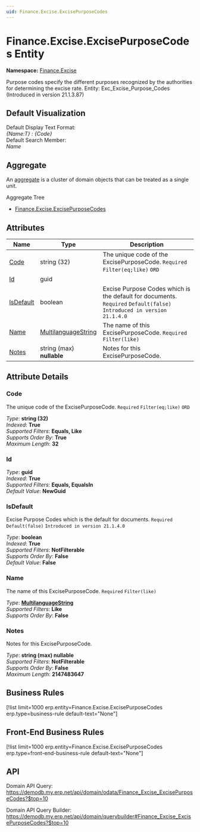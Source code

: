 ```yaml
---
uid: Finance.Excise.ExcisePurposeCodes
---
```

# Finance.Excise.ExcisePurposeCodes Entity

**Namespace:** [Finance.Excise](Finance.Excise.md)  

Purpose codes specify the different purposes recognized by the authorities for determining the excise rate. Entity: Exc_Excise_Purpose_Codes (Introduced in version 21.1.3.87)

## Default Visualization
Default Display Text Format:  
_{Name:T} : {Code}_  
Default Search Member:  
_Name_  

## Aggregate
An [aggregate](https://docs.erp.net/tech/advanced/concepts/aggregates.html) is a cluster of domain objects that can be treated as a single unit.  

Aggregate Tree  
* [Finance.Excise.ExcisePurposeCodes](Finance.Excise.ExcisePurposeCodes.md)  

## Attributes

| Name | Type | Description |
| ---- | ---- | --- |
| [Code](Finance.Excise.ExcisePurposeCodes.md#code) | string (32) | The unique code of the ExcisePurposeCode. `Required` `Filter(eq;like)` `ORD` 
| [Id](Finance.Excise.ExcisePurposeCodes.md#id) | guid |  
| [IsDefault](Finance.Excise.ExcisePurposeCodes.md#isdefault) | boolean | Excise Purpose Codes which is the default for documents. `Required` `Default(false)` `Introduced in version 21.1.4.0` 
| [Name](Finance.Excise.ExcisePurposeCodes.md#name) | [MultilanguageString](../data-types.md#multilanguagestring) | The name of this ExcisePurposeCode. `Required` `Filter(like)` 
| [Notes](Finance.Excise.ExcisePurposeCodes.md#notes) | string (max) __nullable__ | Notes for this ExcisePurposeCode. 


## Attribute Details

### Code

The unique code of the ExcisePurposeCode. `Required` `Filter(eq;like)` `ORD`

_Type_: **string (32)**  
_Indexed_: **True**  
_Supported Filters_: **Equals, Like**  
_Supports Order By_: **True**  
_Maximum Length_: **32**  

### Id

_Type_: **guid**  
_Indexed_: **True**  
_Supported Filters_: **Equals, EqualsIn**  
_Default Value_: **NewGuid**  

### IsDefault

Excise Purpose Codes which is the default for documents. `Required` `Default(false)` `Introduced in version 21.1.4.0`

_Type_: **boolean**  
_Indexed_: **True**  
_Supported Filters_: **NotFilterable**  
_Supports Order By_: **False**  
_Default Value_: **False**  

### Name

The name of this ExcisePurposeCode. `Required` `Filter(like)`

_Type_: **[MultilanguageString](../data-types.md#multilanguagestring)**  
_Supported Filters_: **Like**  
_Supports Order By_: **False**  

### Notes

Notes for this ExcisePurposeCode.

_Type_: **string (max) __nullable__**  
_Supported Filters_: **NotFilterable**  
_Supports Order By_: **False**  
_Maximum Length_: **2147483647**  



## Business Rules

[!list limit=1000 erp.entity=Finance.Excise.ExcisePurposeCodes erp.type=business-rule default-text="None"]

## Front-End Business Rules

[!list limit=1000 erp.entity=Finance.Excise.ExcisePurposeCodes erp.type=front-end-business-rule default-text="None"]

## API

Domain API Query:
<https://demodb.my.erp.net/api/domain/odata/Finance_Excise_ExcisePurposeCodes?$top=10>

Domain API Query Builder:
<https://demodb.my.erp.net/api/domain/querybuilder#Finance_Excise_ExcisePurposeCodes?$top=10>

